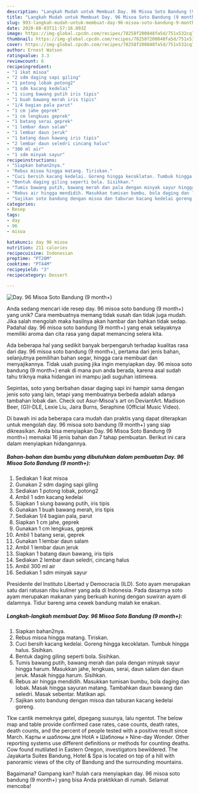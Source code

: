 ```yaml
---
description: "Langkah Mudah untuk Membuat Day. 96 Misoa Soto Bandung (9 month+), Lezat Sekali"
title: "Langkah Mudah untuk Membuat Day. 96 Misoa Soto Bandung (9 month+), Lezat Sekali"
slug: 993-langkah-mudah-untuk-membuat-day-96-misoa-soto-bandung-9-month-lezat-sekali
date: 2020-08-03T11:57:16.893Z
image: https://img-global.cpcdn.com/recipes/78258f200848fa5d/751x532cq70/day-96-misoa-soto-bandung-9-month-foto-resep-utama.jpg
thumbnail: https://img-global.cpcdn.com/recipes/78258f200848fa5d/751x532cq70/day-96-misoa-soto-bandung-9-month-foto-resep-utama.jpg
cover: https://img-global.cpcdn.com/recipes/78258f200848fa5d/751x532cq70/day-96-misoa-soto-bandung-9-month-foto-resep-utama.jpg
author: Ernest Watson
ratingvalue: 3.3
reviewcount: 6
recipeingredient:
- "1 ikat misoa"
- "2 sdm daging sapi giling"
- "1 potong lobak potong2"
- "1 sdm kacang kedelai"
- "1 siung bawang putih iris tipis"
- "1 buah bawang merah iris tipis"
- "1/4 bagian pala parut"
- "1 cm jahe geprek"
- "1 cm lengkuas geprek"
- "1 batang serai geprek"
- "1 lembar daun salam"
- "1 lembar daun jeruk"
- "1 batang daun bawang iris tipis"
- "2 lembar daun seledri cincang halus"
- "300 ml air"
- "1 sdm minyak sayur"
recipeinstructions:
- "Siapkan bahan2nya."
- "Rebus misoa hingga matang. Tiriskan."
- "Cuci bersih kacang kedelai. Goreng hingga kecoklatan. Tumbuk hingga halus. Sisihkan."
- "Bentuk daging giling seperti bola. Sisihkan."
- "Tumis bawang putih, bawang merah dan pala dengan minyak sayur hingga harum. Masukkan jahe, lengkuas, serai, daun salam dan daun jeruk. Masak hingga harum. Sisihkan."
- "Rebus air hingga mendidih. Masukkan tumisan bumbu, bola daging dan lobak. Masak hingga sayuran matang. Tambahkan daun bawang dan seledri. Masak sebentar. Matikan api."
- "Sajikan soto bandung dengan misoa dan taburan kacang kedelai goreng."
categories:
- Resep
tags:
- day
- 96
- misoa

katakunci: day 96 misoa 
nutrition: 211 calories
recipecuisine: Indonesian
preptime: "PT20M"
cooktime: "PT44M"
recipeyield: "3"
recipecategory: Dessert

---
```



![Day. 96 Misoa Soto Bandung (9 month+)](https://img-global.cpcdn.com/recipes/78258f200848fa5d/751x532cq70/day-96-misoa-soto-bandung-9-month-foto-resep-utama.jpg)

Anda sedang mencari ide resep day. 96 misoa soto bandung (9 month+) yang unik? Cara membuatnya memang tidak susah dan tidak juga mudah. Jika salah mengolah maka hasilnya akan hambar dan bahkan tidak sedap. Padahal day. 96 misoa soto bandung (9 month+) yang enak selayaknya memiliki aroma dan cita rasa yang dapat memancing selera kita.

Ada beberapa hal yang sedikit banyak berpengaruh terhadap kualitas rasa dari day. 96 misoa soto bandung (9 month+), pertama dari jenis bahan, selanjutnya pemilihan bahan segar, hingga cara membuat dan menyajikannya. Tidak usah pusing jika ingin menyiapkan day. 96 misoa soto bandung (9 month+) enak di mana pun anda berada, karena asal sudah tahu triknya maka hidangan ini mampu jadi suguhan istimewa.

Sepintas, soto yang berbahan dasar daging sapi ini hampir sama dengan jenis soto yang lain, tetapi yang membuatnya berbeda adalah adanya tambahan lobak dan. Check out Asur-Misoa&#39;s art on DeviantArt. Madison Beer, (G)I-DLE, Lexie Liu, Jaira Burns, Seraphine (Official Music Video).


Di bawah ini ada beberapa cara mudah dan praktis yang dapat diterapkan untuk mengolah day. 96 misoa soto bandung (9 month+) yang siap dikreasikan. Anda bisa menyiapkan Day. 96 Misoa Soto Bandung (9 month+) memakai 16 jenis bahan dan 7 tahap pembuatan. Berikut ini cara dalam menyiapkan hidangannya.

<!--inarticleads1-->

##### Bahan-bahan dan bumbu yang dibutuhkan dalam pembuatan Day. 96 Misoa Soto Bandung (9 month+):

1. Sediakan 1 ikat misoa
1. Gunakan 2 sdm daging sapi giling
1. Sediakan 1 potong lobak, potong2
1. Ambil 1 sdm kacang kedelai
1. Siapkan 1 siung bawang putih, iris tipis
1. Gunakan 1 buah bawang merah, iris tipis
1. Sediakan 1/4 bagian pala, parut
1. Siapkan 1 cm jahe, geprek
1. Gunakan 1 cm lengkuas, geprek
1. Ambil 1 batang serai, geprek
1. Gunakan 1 lembar daun salam
1. Ambil 1 lembar daun jeruk
1. Siapkan 1 batang daun bawang, iris tipis
1. Sediakan 2 lembar daun seledri, cincang halus
1. Ambil 300 ml air
1. Sediakan 1 sdm minyak sayur


Presidente del Instituto Libertad y Democracia (ILD). Soto ayam merupakan satu dari ratusan ribu kuliner yang ada di Indonesia. Pada dasarnya soto ayam merupakan makanan yang berkuah kuning dengan suwiran ayam di dalamnya. Tidur bareng ama cewek bandung malah ke enakan. 

<!--inarticleads2-->

##### Langkah-langkah membuat Day. 96 Misoa Soto Bandung (9 month+):

1. Siapkan bahan2nya.
1. Rebus misoa hingga matang. Tiriskan.
1. Cuci bersih kacang kedelai. Goreng hingga kecoklatan. Tumbuk hingga halus. Sisihkan.
1. Bentuk daging giling seperti bola. Sisihkan.
1. Tumis bawang putih, bawang merah dan pala dengan minyak sayur hingga harum. Masukkan jahe, lengkuas, serai, daun salam dan daun jeruk. Masak hingga harum. Sisihkan.
1. Rebus air hingga mendidih. Masukkan tumisan bumbu, bola daging dan lobak. Masak hingga sayuran matang. Tambahkan daun bawang dan seledri. Masak sebentar. Matikan api.
1. Sajikan soto bandung dengan misoa dan taburan kacang kedelai goreng.


Tkw cantik memeknya gatel, dipegang susunya, lalu ngentot. The below map and table provide confirmed case rates, case counts, death rates, death counts, and the percent of people tested with a positive result since March. Карты и шаблоны для HotA » Шаблоны » Nine-day Wonder. Other reporting systems use different definitions or methods for counting deaths. Cow found mutilated in Eastern Oregon, investigators bewildered. The Jayakarta Suites Bandung, Hotel &amp; Spa is located on top of a hill with panoramic views of the city of Bandung and the surrounding mountains. 

Bagaimana? Gampang kan? Itulah cara menyiapkan day. 96 misoa soto bandung (9 month+) yang bisa Anda praktikkan di rumah. Selamat mencoba!
